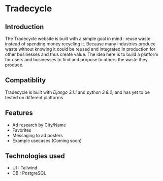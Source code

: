 # Tradecycle

## Introduction
The Tradecycle website is built with a simple goal in mind : reuse waste instead of spending money recycling it. Because many industries produce waste without knowing it could be reused and integrated in production for other businesses and thus create value. The idea here is to build a platform for users and businesses to find and propose to others the waste they produce.

## Compatiblity
Tradecycle is built with *Django 3.1.1* and *python 3.8.2*, and has yet to be tested on different platforms

## Features
* Ad research by City/Name
* Favorites
* Messaging to ad posters
* Example usecases (Coming soon)

## Technologies used
* UI : Tailwind
* DB : PostgreSQL

